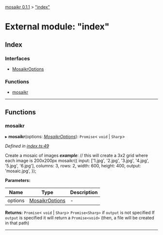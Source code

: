[mosaikr 0.1.1](../README.md) > ["index"](../modules/_index_.md)

# External module: "index"

## Index

### Interfaces

* [MosaikrOptions](../interfaces/_index_.mosaikroptions.md)

### Functions

* [mosaikr](_index_.md#mosaikr)

---

## Functions

<a id="mosaikr"></a>

###  mosaikr

▸ **mosaikr**(options: *[MosaikrOptions](../interfaces/_index_.mosaikroptions.md)*): `Promise`< `void` &#124; `Sharp`>

*Defined in [index.ts:49](https://github.com/danikaze/mosaikr/blob/679c260/src/index.ts#L49)*

Create a mosaic of images
*__example__*: // this will create a 3x2 grid where each image is 200x200px mosaikr({ input: \['1.jpg', '2.jpg', '3.jpg', '4.jpg', '5.jpg', '6.jpg'\], columns: 3, rows: 2, width: 600, height: 400, output: 'mosaic.jpg', });

**Parameters:**

| Name | Type | Description |
| ------ | ------ | ------ |
| options | [MosaikrOptions](../interfaces/_index_.mosaikroptions.md) |  \- |

**Returns:** `Promise`< `void` &#124; `Sharp`>
`Promise<Sharp>` if `output` is not specified
         If `output` is specified it will return a `Promise<void>` (then, a file will be created in that path)

___

